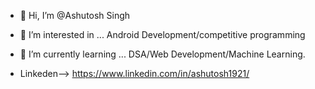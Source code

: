 - 👋 Hi, I’m @Ashutosh Singh
- 👀 I’m interested in ... Android Development/competitive programming
- 🌱 I’m currently learning ... DSA/Web Development/Machine Learning.


- Linkeden--> https://www.linkedin.com/in/ashutosh1921/


